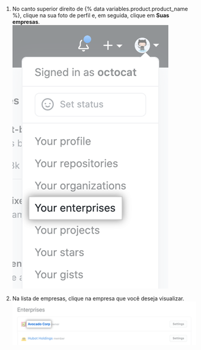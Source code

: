 1. No canto superior direito de {% data variables.product.product_name %}, clique na sua foto de perfil e, em seguida, clique em **Suas empresas**. !["Suas empresas" no menu suspenso para a foto do perfil no GitHub](/assets/images/help/enterprises/your-enterprises.png)

1. Na lista de empresas, clique na empresa que você deseja visualizar. ![Nome de uma empresa na lista das suas empresas](/assets/images/help/enterprises/your-enterprises-list.png)
